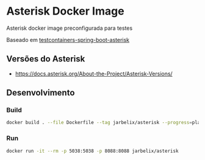 # Asterisk Docker Image

Asterisk docker image preconfigurada para testes

Baseado em [testcontainers-spring-boot-asterisk](https://github.com/hectorespert/testcontainers-spring-boot-asterisk)

## Versões do Asterisk

* https://docs.asterisk.org/About-the-Project/Asterisk-Versions/

## Desenvolvimento

### Build

```bash
docker build . --file Dockerfile --tag jarbelix/asterisk --progress=plain
```

### Run

```bash
docker run -it --rm -p 5038:5038 -p 8088:8088 jarbelix/asterisk
```